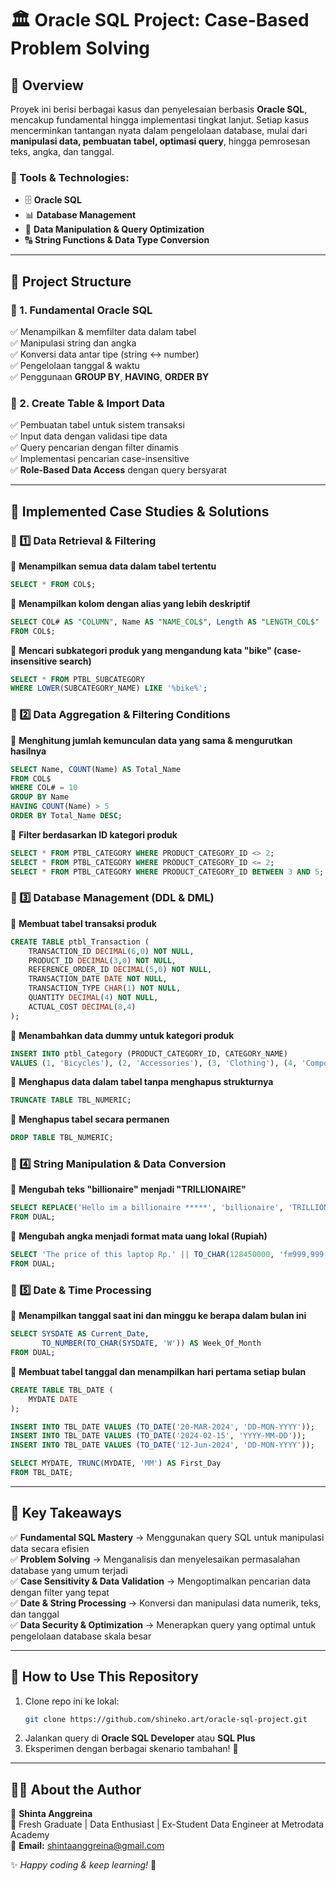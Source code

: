 # 🏛️ Oracle SQL Project: Case-Based Problem Solving

## 📌 Overview
Proyek ini berisi berbagai kasus dan penyelesaian berbasis **Oracle SQL**, mencakup fundamental hingga implementasi tingkat lanjut. Setiap kasus mencerminkan tantangan nyata dalam pengelolaan database, mulai dari **manipulasi data, pembuatan tabel, optimasi query**, hingga pemrosesan teks, angka, dan tanggal.

### 🔹 Tools & Technologies:
- 🗄️ **Oracle SQL** 
- 📊 **Database Management**
- 🚀 **Data Manipulation & Query Optimization**
- 🔠 **String Functions & Data Type Conversion**

---

## 📂 Project Structure

### 📌 1. Fundamental Oracle SQL
✅ Menampilkan & memfilter data dalam tabel  
✅ Manipulasi string dan angka  
✅ Konversi data antar tipe (string ↔️ number)  
✅ Pengelolaan tanggal & waktu  
✅ Penggunaan **GROUP BY**, **HAVING**, **ORDER BY**  

### 📌 2. Create Table & Import Data
✅ Pembuatan tabel untuk sistem transaksi  
✅ Input data dengan validasi tipe data  
✅ Query pencarian dengan filter dinamis  
✅ Implementasi pencarian case-insensitive  
✅ **Role-Based Data Access** dengan query bersyarat  

---

## 🚀 Implemented Case Studies & Solutions

### 🔹 1️⃣ Data Retrieval & Filtering
📌 **Menampilkan semua data dalam tabel tertentu**
```sql
SELECT * FROM COL$;
```
📌 **Menampilkan kolom dengan alias yang lebih deskriptif**
```sql
SELECT COL# AS "COLUMN", Name AS "NAME_COL$", Length AS "LENGTH_COL$"
FROM COL$;
```
📌 **Mencari subkategori produk yang mengandung kata "bike" (case-insensitive search)**
```sql
SELECT * FROM PTBL_SUBCATEGORY 
WHERE LOWER(SUBCATEGORY_NAME) LIKE '%bike%';
```

### 🔹 2️⃣ Data Aggregation & Filtering Conditions
📌 **Menghitung jumlah kemunculan data yang sama & mengurutkan hasilnya**
```sql
SELECT Name, COUNT(Name) AS Total_Name
FROM COL$
WHERE COL# = 10
GROUP BY Name
HAVING COUNT(Name) > 5
ORDER BY Total_Name DESC;
```
📌 **Filter berdasarkan ID kategori produk**
```sql
SELECT * FROM PTBL_CATEGORY WHERE PRODUCT_CATEGORY_ID <> 2;
SELECT * FROM PTBL_CATEGORY WHERE PRODUCT_CATEGORY_ID <= 2;
SELECT * FROM PTBL_CATEGORY WHERE PRODUCT_CATEGORY_ID BETWEEN 3 AND 5;
```

### 🔹 3️⃣ Database Management (DDL & DML)
📌 **Membuat tabel transaksi produk**
```sql
CREATE TABLE ptbl_Transaction (
    TRANSACTION_ID DECIMAL(6,0) NOT NULL,
    PRODUCT_ID DECIMAL(3,0) NOT NULL,
    REFERENCE_ORDER_ID DECIMAL(5,0) NOT NULL,
    TRANSACTION_DATE DATE NOT NULL,
    TRANSACTION_TYPE CHAR(1) NOT NULL,
    QUANTITY DECIMAL(4) NOT NULL,
    ACTUAL_COST DECIMAL(8,4)
);
```
📌 **Menambahkan data dummy untuk kategori produk**
```sql
INSERT INTO ptbl_Category (PRODUCT_CATEGORY_ID, CATEGORY_NAME)
VALUES (1, 'Bicycles'), (2, 'Accessories'), (3, 'Clothing'), (4, 'Components');
```
📌 **Menghapus data dalam tabel tanpa menghapus strukturnya**
```sql
TRUNCATE TABLE TBL_NUMERIC;
```
📌 **Menghapus tabel secara permanen**
```sql
DROP TABLE TBL_NUMERIC;
```

### 🔹 4️⃣ String Manipulation & Data Conversion
📌 **Mengubah teks "billionaire" menjadi "TRILLIONAIRE"**
```sql
SELECT REPLACE('Hello im a billionaire *****', 'billionaire', 'TRILLIONAIRE') AS Result
FROM DUAL;
```
📌 **Mengubah angka menjadi format mata uang lokal (Rupiah)**
```sql
SELECT 'The price of this laptop Rp.' || TO_CHAR(128450000, 'fm999,999,999.99') || '00' AS RESULT
FROM DUAL;
```

### 🔹 5️⃣ Date & Time Processing
📌 **Menampilkan tanggal saat ini dan minggu ke berapa dalam bulan ini**
```sql
SELECT SYSDATE AS Current_Date, 
       TO_NUMBER(TO_CHAR(SYSDATE, 'W')) AS Week_Of_Month
FROM DUAL;
```
📌 **Membuat tabel tanggal dan menampilkan hari pertama setiap bulan**
```sql
CREATE TABLE TBL_DATE (
    MYDATE DATE
);

INSERT INTO TBL_DATE VALUES (TO_DATE('20-MAR-2024', 'DD-MON-YYYY'));
INSERT INTO TBL_DATE VALUES (TO_DATE('2024-02-15', 'YYYY-MM-DD'));
INSERT INTO TBL_DATE VALUES (TO_DATE('12-Jun-2024', 'DD-MON-YYYY'));

SELECT MYDATE, TRUNC(MYDATE, 'MM') AS First_Day
FROM TBL_DATE;
```

---

## 🎯 Key Takeaways
✅ **Fundamental SQL Mastery** → Menggunakan query SQL untuk manipulasi data secara efisien  
✅ **Problem Solving** → Menganalisis dan menyelesaikan permasalahan database yang umum terjadi  
✅ **Case Sensitivity & Data Validation** → Mengoptimalkan pencarian data dengan filter yang tepat  
✅ **Date & String Processing** → Konversi dan manipulasi data numerik, teks, dan tanggal  
✅ **Data Security & Optimization** → Menerapkan query yang optimal untuk pengelolaan database skala besar  

---

## 📢 How to Use This Repository
1. Clone repo ini ke lokal:
   ```bash
   git clone https://github.com/shineko.art/oracle-sql-project.git
   ```
2. Jalankan query di **Oracle SQL Developer** atau **SQL Plus**
3. Eksperimen dengan berbagai skenario tambahan! 🚀

---

## 👩‍💻 About the Author
👋 **Shinta Anggreina**  
📌 Fresh Graduate | Data Enthusiast | Ex-Student Data Engineer at Metrodata Academy   
📧 **Email:** shintaanggreina@gmail.com  

✨ *Happy coding & keep learning!* 🚀
